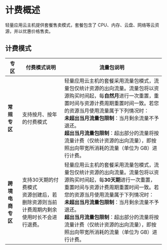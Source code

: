 # 计费概述

轻量应用云主机提供套餐售卖模式，套餐包含了 CPU、内存、云盘、网络等云资源，并以优惠价格售卖。

## 计费模式

| 专区         | 付费模式说明                                                 | 流量包说明                                                   |
| ------------ | ------------------------------------------------------------ | ------------------------------------------------------------ |
| **常规专区**     | 支持按月、按年的付费模式                                     | 轻量应用云主机的套餐采用流量包模式，流量包仅统计资源的出向流量。流量包将以资源购买时间起，每**自然月**进行一次重置，重置时间与资源计费周期重置时间一致。若您的资源当月使用流量属于下列情况时：<br>**未超出当月流量包限制**：当月剩余流量不予退还。<br>**超出当月流量包限制**：超出部分的流量将按流量计费（仅统计资源的出向流量），即按照出向带宽所消耗的流量（单位为 GB）进行计费。 |
| **跨境电商专区** | 支持30天期的付费模式<br>资源创建后，若删除资源则当前计费周期内剩余使用时长不会进行退费。 | 轻量应用云主机的套餐采用流量包模式，流量包仅统计资源的出向流量。流量包将以资源购买时间起，每**30天期**进行一次重置，重置时间与资源计费周期重置时间一致。若您的资源当月使用流量属于下列情况时：<br>**未超出当月流量包限制**：当月剩余流量不予退还。<br>**超出当月流量包限制**：超出部分的流量将按流量计费（仅统计资源的出向流量），即按照出向带宽所消耗的流量（单位为 GB）进行计费。 |
